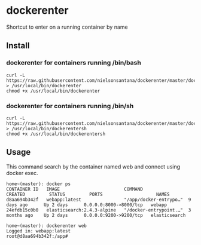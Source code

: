 # dockerenter

Shortcut to enter on a running container by name

## Install

### dockerenter for containers running /bin/bash

    curl -L https://raw.githubusercontent.com/nielsonsantana/dockerenter/master/dockerenter.bash > /usr/local/bin/dockerenter
    chmod +x /usr/local/bin/dockerenter

### dockerenter for containers running /bin/sh

    curl -L https://raw.githubusercontent.com/nielsonsantana/dockerenter/master/dockerenter.sh > /usr/local/bin/dockerentersh
    chmod +x /usr/local/bin/dockerentersh

## Usage

This command search by the container named web and connect using docker exec.

    home~(master): docker ps
    CONTAINER ID   IMAGE                        COMMAND                 CREATED         STATUS         PORTS                    NAMES
    d8aa694b342f   webapp:latest                "/app/docker-entrypo…"  9 days ago      Up 2 days      0.0.0.0:8000->8000/tcp   webapp
    24efdb15c0b0   elasticsearch:2.4.3-alpine   "/docker-entrypoint.…"  3 months ago    Up 2 days      0.0.0.0:9200->9200/tcp   elasticsearch

    home~(master): dockerenter web
    Logged in: webapp:latest
    root@d8aa694b342f:/app#